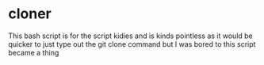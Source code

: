# cloner
This bash script is for the script kidies and is kinds pointless as it would be quicker to just type out the git clone command but I was bored to this script became a thing 
